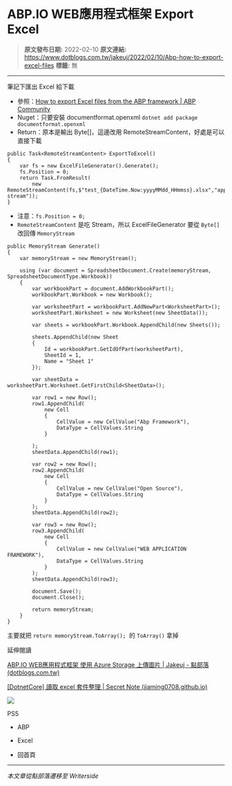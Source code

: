 # ABP.IO WEB應用程式框架 Export Excel

> **原文發布日期:** 2022-02-10
> **原文連結:** https://www.dotblogs.com.tw/jakeuj/2022/02/10/Abp-how-to-export-excel-files
> **標籤:** 無

---

筆記下匯出 Excel 給下載

* 參照：[How to export Excel files from the ABP framework | ABP Community](https://community.abp.io/posts/how-to-export-excel-files-from-the-abp-framework-wm7nnw3n)
* Nuget：只要安裝 documentformat.openxml
  `dotnet add package documentformat.openxml`
* Return：原本是輸出 Byte[]，這邊改用 RemoteStreamContent，好處是可以直接下載

```
public Task<RemoteStreamContent> ExportToExcel()
{
    var fs = new ExcelFileGenerator().Generate();
    fs.Position = 0;
    return Task.FromResult(
        new RemoteStreamContent(fs,$"test_{DateTime.Now:yyyyMMdd_HHmmss}.xlsx","application/octet-stream"));
}
```

* 注意：`fs.Position = 0;`
* `RemoteStreamContent` 是吃 Stream，所以 ExcelFileGenerator 要從 `Byte[]` 改回傳 `MemoryStream`

```
public MemoryStream Generate()
{
    var memoryStream = new MemoryStream();

    using (var document = SpreadsheetDocument.Create(memoryStream, SpreadsheetDocumentType.Workbook))
    {
        var workbookPart = document.AddWorkbookPart();
        workbookPart.Workbook = new Workbook();

        var worksheetPart = workbookPart.AddNewPart<WorksheetPart>();
        worksheetPart.Worksheet = new Worksheet(new SheetData());

        var sheets = workbookPart.Workbook.AppendChild(new Sheets());

        sheets.AppendChild(new Sheet
        {
            Id = workbookPart.GetIdOfPart(worksheetPart),
            SheetId = 1,
            Name = "Sheet 1"
        });

        var sheetData = worksheetPart.Worksheet.GetFirstChild<SheetData>();

        var row1 = new Row();
        row1.AppendChild(
            new Cell
            {
                CellValue = new CellValue("Abp Framework"),
                DataType = CellValues.String
            }

        );
        sheetData.AppendChild(row1);

        var row2 = new Row();
        row2.AppendChild(
            new Cell
            {
                CellValue = new CellValue("Open Source"),
                DataType = CellValues.String
            }
        );
        sheetData.AppendChild(row2);

        var row3 = new Row();
        row3.AppendChild(
            new Cell
            {
                CellValue = new CellValue("WEB APPLICATION FRAMEWORK"),
                DataType = CellValues.String
            }
        );
        sheetData.AppendChild(row3);

        document.Save();
        document.Close();

        return memoryStream;
    }
}
```

主要就把 `return memoryStream.ToArray();`  的 `ToArray()` 拿掉

延伸閱讀

[ABP.IO WEB應用程式框架 使用 Azure Storage 上傳圖片 | Jakeuj - 點部落 (dotblogs.com.tw)](https://www.dotblogs.com.tw/jakeuj/2021/10/29/Abp-Blob-Storing-Azure)

[[DotnetCore] 讀取 excel 套件整理 | Secret Note (jiaming0708.github.io)](https://jiaming0708.github.io/2022/08/22/dotnet-core-read-excel-library/)

![](https://card.psnprofiles.com/1/jakeuj.png)

PS5

* ABP
* Excel

* 回首頁

---

*本文章從點部落遷移至 Writerside*
